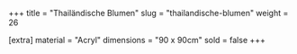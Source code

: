+++
title = "Thailändische Blumen"
slug = "thailandische-blumen"
weight = 26

[extra]
material = "Acryl"
dimensions = "90 x 90cm"
sold = false
+++
